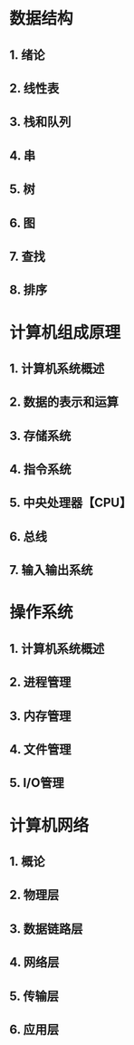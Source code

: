# 数据结构  
## 1. 绪论
## 2. 线性表
## 3. 栈和队列
## 4. 串
## 5. 树
## 6. 图
## 7. 查找
## 8. 排序  

# 计算机组成原理 
## 1. 计算机系统概述
## 2. 数据的表示和运算
## 3. 存储系统
## 4. 指令系统
## 5. 中央处理器【CPU】
## 6. 总线
## 7. 输入输出系统 

# 操作系统
## 1. 计算机系统概述
## 2. 进程管理
## 3. 内存管理
## 4. 文件管理
## 5. I/O管理

## 
# 计算机网络
## 1. 概论
## 2. 物理层
## 3. 数据链路层
## 4. 网络层
## 5. 传输层
## 6. 应用层


